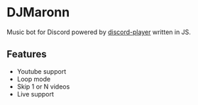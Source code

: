 # DJMaronn
Music bot for Discord powered by [discord-player](https://discord-player.js.org/) written in JS.

## Features
* Youtube support
* Loop mode
* Skip 1 or N videos
* Live support
